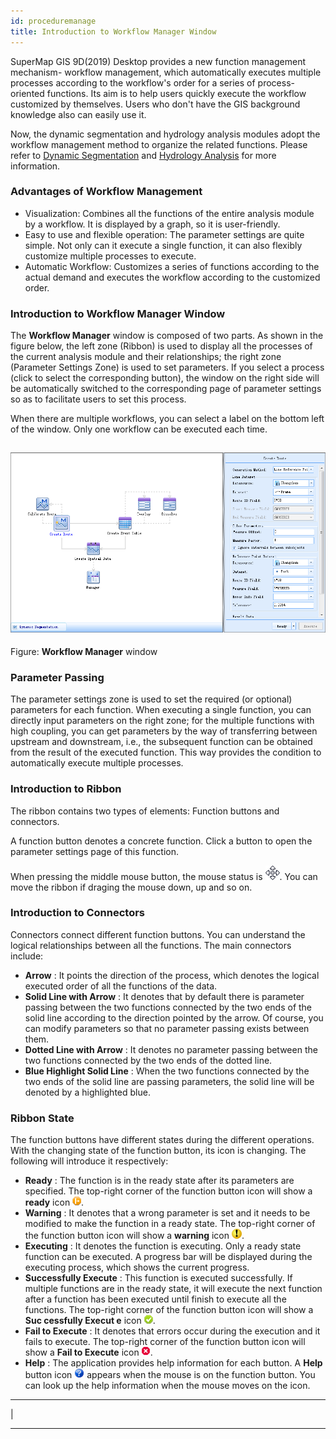 ```yaml
---
id: proceduremanage
title: Introduction to Workflow Manager Window
---
```

SuperMap GIS 9D(2019) Desktop provides a new function management mechanism-
workflow management, which automatically executes multiple processes according
to the workflow's order for a series of process-oriented functions. Its aim is
to help users quickly execute the workflow customized by themselves. Users who
don't have the GIS background knowledge also can easily use it.

Now, the dynamic segmentation and hydrology analysis modules adopt the
workflow management method to organize the related functions. Please refer to
[Dynamic Segmentation](../DynamicSeg/DynamicS.htm) and [Hydrology
Analysis](../Hydrology/HydrologyAnalyst.htm) for more information.

### Advantages of Workflow Management

  * Visualization: Combines all the functions of the entire analysis module by a workflow. It is displayed by a graph, so it is user-friendly.
  * Easy to use and flexible operation: The parameter settings are quite simple. Not only can it execute a single function, it can also flexibly customize multiple processes to execute. 
  * Automatic Workflow: Customizes a series of functions according to the actual demand and executes the workflow according to the customized order.

### Introduction to Workflow Manager Window

The **Workflow Manager** window is composed of two parts. As shown in the
figure below, the left zone (Ribbon) is used to display all the processes of
the current analysis module and their relationships; the right zone (Parameter
Settings Zone) is used to set parameters. If you select a process (click to
select the corresponding button), the window on the right side will be
automatically switched to the corresponding page of parameter settings so as
to facilitate users to set this process.

When there are multiple workflows, you can select a label on the bottom left
of the window. Only one workflow can be executed each time.

![](img-en/WINIntro.png)  
---  
Figure: **Workflow Manager** window

### Parameter Passing

The parameter settings zone is used to set the required (or optional)
parameters for each function. When executing a single function, you can
directly input parameters on the right zone; for the multiple functions with
high coupling, you can get parameters by the way of transferring between
upstream and downstream, i.e., the subsequent function can be obtained from
the result of the executed function. This way provides the condition to
automatically execute multiple processes.

### Introduction to Ribbon

The ribbon contains two types of elements: Function buttons and connectors.

A function button denotes a concrete function. Click a button to open the
parameter settings page of this function.

When pressing the middle mouse button, the mouse status is
![](img-en/Cursor.png). You can move the ribbon if draging the mouse down, up and
so on.

### Introduction to Connectors

Connectors connect different function buttons. You can understand the logical
relationships between all the functions. The main connectors include:

  * **Arrow** : It points the direction of the process, which denotes the logical executed order of all the functions of the data.
  * **Solid Line with Arrow** : It denotes that by default there is parameter passing between the two functions connected by the two ends of the solid line according to the direction pointed by the arrow. Of course, you can modify parameters so that no parameter passing exists between them.
  * **Dotted Line with Arrow** : It denotes no parameter passing between the two functions connected by the two ends of the dotted line.
  * **Blue Highlight Solid Line** : When the two functions connected by the two ends of the solid line are passing parameters, the solid line will be denoted by a highlighted blue.

### Ribbon State

The function buttons have different states during the different operations.
With the changing state of the function button, its icon is changing. The
following will introduce it respectively:

  * **Ready** : The function is in the ready state after its parameters are specified. The top-right corner of the function button icon will show a **ready** icon ![](img-en/Ready.png). 
  * **Warning** : It denotes that a wrong parameter is set and it needs to be modified to make the function in a ready state. The top-right corner of the function button icon will show a **warning** icon ![](img-en/ParaError.png).
  * **Executing** : It denotes the function is executing. Only a ready state function can be executed. A progress bar will be displayed during the executing process, which shows the current progress. 
  * **Successfully Execute** : This function is executed successfully. If multiple functions are in the ready state, it will execute the next function after a function has been executed until finish to execute all the functions. The top-right corner of the function button icon will show a **Suc **cessfully Execut** e** icon ![](img-en/Success.png).
  * **Fail to Execute** : It denotes that errors occur during the execution and it fails to execute. The top-right corner of the function button icon will show a ****Fail to Execute**** icon ![](img-en/Fail.png). 
  * **Help** : The application provides help information for each button. A **Help** button icon ![](img-en/Help.png) appears when the mouse is on the function button. You can look up the help information when the mouse moves on the icon. 

* * *

|

[](http://www.supermap.com/en)  
  
---

